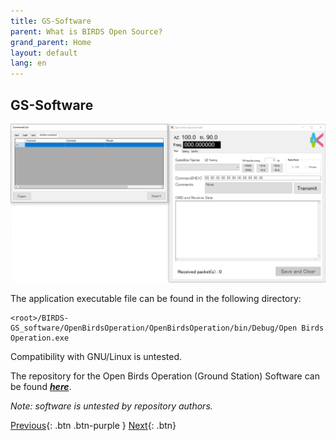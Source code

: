 ```yaml
---
title: GS-Software
parent: What is BIRDS Open Source?
grand_parent: Home
layout: default
lang: en
---
```


## GS-Software

![Front Access Board PCB](/assets/images/GS-software.png)

The application executable file can be found in the following directory:

    <root>/BIRDS-GS_software/OpenBirdsOperation/OpenBirdsOperation/bin/Debug/Open Birds Operation.exe

Compatibility with GNU/Linux is untested.

The repository for the Open Birds Operation (Ground Station) Software can be found [***here***](https://github.com/BIRDSOpenSource/BIRDS-GS_software).

_Note: software is untested by repository authors._

[Previous]({{site.url}}./){: .btn .btn-purple }
[Next]({{site.url}}/get-started/reference.html){: .btn}